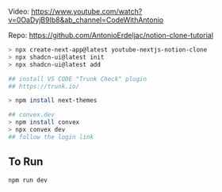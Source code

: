 Video: https://www.youtube.com/watch?v=0OaDyjB9Ib8&ab_channel=CodeWithAntonio

Repo: https://github.com/AntonioErdeljac/notion-clone-tutorial

```bash
> npx create-next-app@latest youtube-nextjs-notion-clone
> npx shadcn-ui@latest init
> npx shadcn-ui@latest add

## install VS CODE "Trunk Check" plugin
## https://trunk.io/

> npm install next-themes

## convex.dev
> npm install convex
> npx convex dev
## follow the login link

```

## To Run

```bash
npm run dev
```
